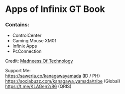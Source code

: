 # Apps of Infinix GT Book
### Contains:
- ControlCenter
- Gaming Mouse XM01 
- Infinix Apps
- PcConnection

Credit: [Madneess Of Technology](https://www.youtube.com/watch?v=YGb-7-Cq3rQ)

Support Me: <br />
https://saweria.co/kanagawayamada (ID / PH) <br />
https://sociabuzz.com/kanagawa_yamada/tribe (Global) <br />
https://t.me/KLAGen2/86 (QRIS) <br />

